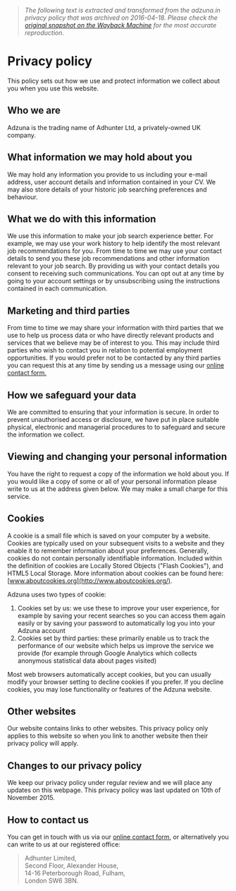 > *The following text is extracted and transformed from the adzuna.in privacy policy that was archived on 2016-04-18. Please check the [original snapshot on the Wayback Machine](https://web.archive.org/web/20160418214421id_/https%3A//www.adzuna.in/privacy-policy.html) for the most accurate reproduction.*

# Privacy policy

This policy sets out how we use and protect information we collect about you when you use this website.

## Who we are

Adzuna is the trading name of Adhunter Ltd, a privately-owned UK company.

## What information we may hold about you

We may hold any information you provide to us including your e-mail address, user account details and information contained in your CV. We may also store details of your historic job searching preferences and behaviour.

## What we do with this information

We use this information to make your job search experience better. For example, we may use your work history to help identify the most relevant job recommendations for you. From time to time we may use your contact details to send you these job recommendations and other information relevant to your job search. By providing us with your contact details you consent to receiving such communications. You can opt out at any time by going to your account settings or by unsubscribing using the instructions contained in each communication.

## Marketing and third parties

From time to time we may share your information with third parties that we use to help us process data or who have directly relevant products and services that we believe may be of interest to you. This may include third parties who wish to contact you in relation to potential employment opportunities. If you would prefer not to be contacted by any third parties you can request this at any time by sending us a message using our [online contact form.](https://www.adzuna.in/contact-us.html)

## How we safeguard your data

We are committed to ensuring that your information is secure. In order to prevent unauthorised access or disclosure, we have put in place suitable physical, electronic and managerial procedures to to safeguard and secure the information we collect.

## Viewing and changing your personal information

You have the right to request a copy of the information we hold about you. If you would like a copy of some or all of your personal information please write to us at the address given below. We may make a small charge for this service.

## Cookies

A cookie is a small file which is saved on your computer by a website. Cookies are typically used on your subsequent visits to a website and they enable it to remember information about your preferences. Generally, cookies do not contain personally identifiable information. Included within the definition of cookies are Locally Stored Objects ("Flash Cookies"), and HTML5 Local Storage. More information about cookies can be found here: [www.aboutcookies.org](http://www.aboutcookies.org/).

Adzuna uses two types of cookie:

  1. Cookies set by us: we use these to improve your user experience, for example by saving your recent searches so you can access them again easily or by saving your password to automatically log you into your Adzuna account 
  2. Cookies set by third parties: these primarily enable us to track the performance of our website which helps us improve the service we provide (for example through Google Analytics which collects anonymous statistical data about pages visited) 



Most web browsers automatically accept cookies, but you can usually modify your browser setting to decline cookies if you prefer. If you decline cookies, you may lose functionality or features of the Adzuna website.

## Other websites

Our website contains links to other websites. This privacy policy only applies to this website so when you link to another website then their privacy policy will apply.

## Changes to our privacy policy

We keep our privacy policy under regular review and we will place any updates on this webpage. This privacy policy was last updated on 10th of November 2015.

## How to contact us

You can get in touch with us via our [online contact form](https://www.adzuna.in/contact-us.html), or alternatively you can write to us at our registered office:

> Adhunter Limited,  
> Second Floor, Alexander House,  
> 14-16 Peterborough Road, Fulham,  
> London SW6 3BN.
